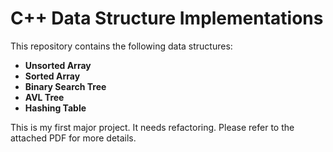 # C++ Data Structure Implementations

This repository contains the following data structures: 

- **Unsorted Array**
- **Sorted Array**
- **Binary Search Tree**
- **AVL Tree**
- **Hashing Table**

This is my first major project. It needs refactoring. Please refer to the attached PDF for more details.

